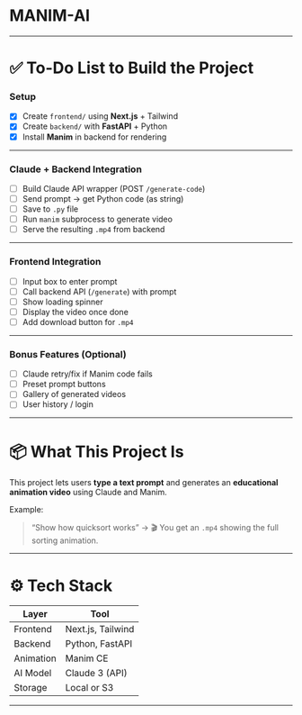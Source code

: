 # MANIM-AI

---

# ✅ To-Do List to Build the Project

### Setup

- [x] Create `frontend/` using **Next.js** + Tailwind
- [x] Create `backend/` with **FastAPI** + Python
- [x] Install **Manim** in backend for rendering

---

### Claude + Backend Integration

- [ ] Build Claude API wrapper (POST `/generate-code`)
- [ ] Send prompt → get Python code (as string)
- [ ] Save to `.py` file
- [ ] Run `manim` subprocess to generate video
- [ ] Serve the resulting `.mp4` from backend

---

### Frontend Integration

- [ ] Input box to enter prompt
- [ ] Call backend API (`/generate`) with prompt
- [ ] Show loading spinner
- [ ] Display the video once done
- [ ] Add download button for `.mp4`

---

### Bonus Features (Optional)

- [ ] Claude retry/fix if Manim code fails
- [ ] Preset prompt buttons
- [ ] Gallery of generated videos
- [ ] User history / login

---

# 📦 What This Project Is

This project lets users **type a text prompt** and generates an **educational animation video** using Claude and Manim.

Example:

> “Show how quicksort works” → 🎬 You get an `.mp4` showing the full sorting animation.

---

# ⚙️ Tech Stack

| Layer     | Tool              |
| --------- | ----------------- |
| Frontend  | Next.js, Tailwind |
| Backend   | Python, FastAPI   |
| Animation | Manim CE          |
| AI Model  | Claude 3 (API)    |
| Storage   | Local or S3       |

---
